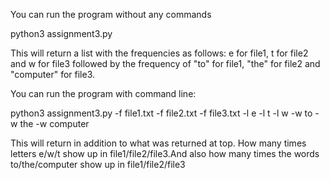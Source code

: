 You can run the program without any commands

python3 assignment3.py

This will return  a list with the frequencies as follows:
e for file1, t for file2 and w for file3 followed by the frequency of 
"to" for file1, "the" for file2 and "computer" for file3.



You can run the program with command line:

python3 assignment3.py -f file1.txt -f file2.txt -f file3.txt -l e -l t -l w -w to -w the -w computer

This will return in addition to what was returned at top. How many times letters e/w/t show up in file1/file2/file3.And also how many times the words to/the/computer show up
in file1/file2/file3


